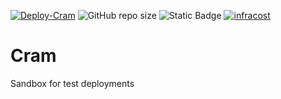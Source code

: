 [![Deploy-Cram](https://github.com/philemonnwanne/cram/actions/workflows/caller.yml/badge.svg)](https://github.com/philemonnwanne/cram/actions/workflows/caller.yml)
![GitHub repo size](https://img.shields.io/github/repo-size/philemonnwanne/cram?style=default&logoColor=red&label=repo-size&color=green)
![Static Badge](https://img.shields.io/badge/Terraform-orange?logo=terraform)
[![infracost](https://img.shields.io/endpoint?url=https://dashboard.api.infracost.io/shields/json/f3961a3c-4cc5-4bf8-89a8-40dbd608dadb/repos/fe574364-68d7-4703-beb7-5a823223c153/branch/8f2cb8f1-d3b7-4f6f-9f51-a1804f3d6a72/philemonnwanne%252Fcram)](https://dashboard.infracost.io/org/philemonnwanne/repos/fe574364-68d7-4703-beb7-5a823223c153?tab=settings)

<!-- ![Deploy-Cram-Event](https://github.com/philemonnwanne/cram/actions/workflows/terraform.yml/badge.svg?event=push)

![Deploy-Cram-Status](https://github.com/philemonnwanne/cram/actions/workflows/terraform.yml/badge.svg?branch=main) -->

# Cram

Sandbox for test deployments
